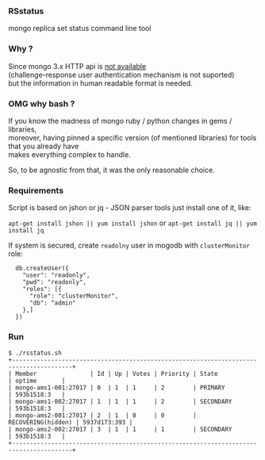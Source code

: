 ### RSstatus
mongo replica set status command line tool

### Why ?

Since mongo 3.x HTTP api is [not available](https://docs.mongodb.com/manual/release-notes/3.0-compatibility/#http-status-interface-and-rest-api-compatibility)  
(challenge-response user authentication mechanism is not suported)   
but the information in human readable format is needed.

### OMG why bash ?

If you know the madness of mongo ruby / python changes in gems / libraries,  
moreover, having pinned a specific version (of mentioned libraries) for tools that you already have  
makes everything complex to handle.  

So, to be agnostic from that, 
it was the only reasonable choice.  

### Requirements

Script is based on jshon or jq - JSON parser tools
just install one of it, like:

`apt-get install jshon || yum install jshon`
or
`apt-get install jq || yum install jq`

If system is secured,
create `readolny` user in mogodb with `clusterMonitor` role:

```
  db.createUser({
    "user": "readonly",
    "pwd": "readonly",
    "roles": [{
      "role": "clusterMonitor",
      "db": "admin"
    },]
  })

```

### Run

```
$ ./rsstatus.sh 
+---------------------------------------------------------------------------------------+
| Member               | Id | Up | Votes | Priority | State              | optime       |
| mongo-ams1-001:27017 | 0  | 1  | 1     | 2        | PRIMARY            | 593b1518:3   |
| mongo-ams1-002:27017 | 1  | 1  | 1     | 2        | SECONDARY          | 593b1518:3   |
| mongo-ams2-001:27017 | 2  | 1  | 0     | 0        | RECOVERING(hidden) | 5937d173:393 |
| mongo-ams2-002:27017 | 3  | 1  | 1     | 1        | SECONDARY          | 593b1518:3   |
+---------------------------------------------------------------------------------------+
```
